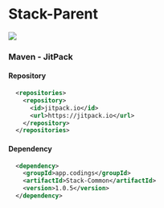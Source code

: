 # Stack-Parent

[![](https://jitpack.io/v/app.codings/Stack-Parent.svg)](https://jitpack.io/#app.codings/Stack-Parent)

### Maven - JitPack

#### Repository
```xml
  <repositories>
    <repository>
      <id>jitpack.io</id>
      <url>https://jitpack.io</url>
    </repository>
  </repositories>
```

#### Dependency
```xml
  <dependency>
    <groupId>app.codings</groupId>
    <artifactId>Stack-Common</artifactId>
    <version>1.0.5</version>
  </dependency>
```
